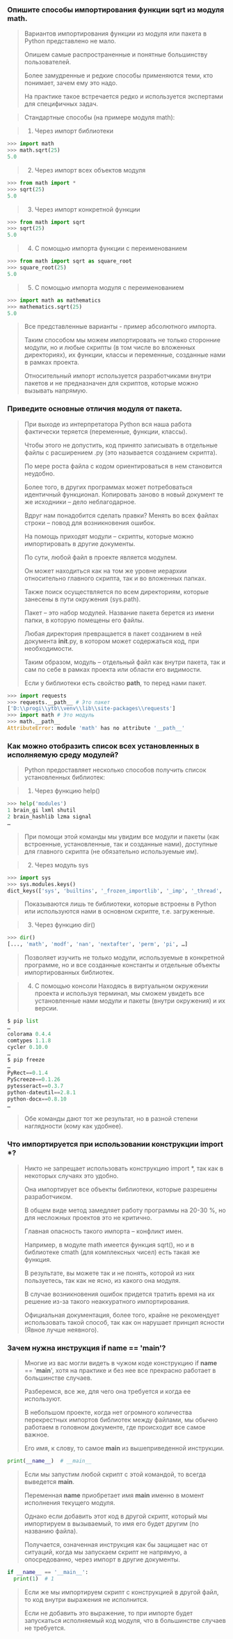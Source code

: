 ### Опишите способы импортирования функции sqrt из модуля math.

> Вариантов импортирования функции из модуля или пакета в Python представлено не мало. 
> 
> Опишем самые распространенные и понятные большинству пользователей. 
> 
> Более замудренные и редкие способы применяются теми, кто понимает, зачем ему это надо. 
> 
> На практике такое встречается редко и используется экспертами для специфичных задач.

> Стандартные способы (на примере модуля math):

> 1) Через импорт библиотеки
```python
>>> import math
>>> math.sqrt(25)
5.0
```

> 2) Через импорт всех объектов модуля
```python
>>> from math import *
>>> sqrt(25)
5.0
```

> 3) Через импорт конкретной функции
```python
>>> from math import sqrt
>>> sqrt(25)
5.0
```

> 4) С помощью импорта функции с переименованием
```python
>>> from math import sqrt as square_root
>>> square_root(25)
5.0
```

> 5) С помощью импорта модуля с переименованием
```python
>>> import math as mathematics
>>> mathematics.sqrt(25)
5.0
```

> Все представленные варианты - пример абсолютного импорта. 
> 
> Таким способом мы можем импортировать не только сторонние модули, но и любые скрипты (в том числе во вложенных директориях), их функции, классы и переменные, созданные нами в рамках проекта.
> 
> Относительный импорт используется разработчиками внутри пакетов и не предназначен для скриптов, которые можно вызывать напрямую. 


### Приведите основные отличия модуля от пакета.

> При выходе из интерпретатора Python вся наша работа фактически теряется (переменные, функции, классы). 
> 
> Чтобы этого не допустить, код принято записывать в отдельные файлы с расширением .py (это называется созданием скрипта). 
> 
> По мере роста файла с кодом ориентироваться в нем становится неудобно. 
> 
> Более того, в других программах может потребоваться идентичный функционал. Копировать заново в новый документ те же исходники – дело неблагодарное. 
> 
> Вдруг нам понадобится сделать правки? Менять во всех файлах строки – повод для возникновения ошибок.
> 
> На помощь приходят модули – скрипты, которые можно импортировать в другие документы. 
> 
> По сути, любой файл в проекте является модулем. 
> 
> Он может находиться как на том же уровне иерархии относительно главного скрипта, так и во вложенных папках. 
> 
> Также поиск осуществляется по всем директориям, которые занесены в пути окружения (sys.path).
> 
> Пакет – это набор модулей. Название пакета берется из имени папки, в которую помещены его файлы. 
> 
> Любая директория превращается в пакет созданием в ней документа __init__.py, в котором может содержаться код, при необходимости.
> 
> Таким образом, модуль – отдельный файл как внутри пакета, так и сам по себе в рамках проекта или области его видимости. 
> 
> Если у библиотеки есть свойство __path__, то перед нами пакет.

```python
>>> import requests
>>> requests.__path__ # Это пакет
['D:\\progi\\ytb\\venv\\lib\\site-packages\\requests']
>>> import math # Это модуль
>>> math.__path__
AttributeError: module 'math' has no attribute '__path__'
```
### Как можно отобразить список всех установленных в исполняемую среду модулей?

> Python предоставляет несколько способов получить список установленных библиотек:

> 1) Через функцию help()
```python
>>> help('modules')
1 brain_gi lxml shutil
2 brain_hashlib lzma signal
…
```

> При помощи этой команды мы увидим все модули и пакеты (как встроенные, установленные, так и созданные нами), доступные для главного скрипта (не обязательно используемые им).

> 2) Через модуль sys

```python
>>> import sys
>>> sys.modules.keys()
dict_keys(['sys', 'builtins', '_frozen_importlib', '_imp', '_thread', '_weakref',…]
```

> Показываются лишь те библиотеки, которые встроены в Python или используются нами в основном скрипте, т.е. загруженные.

> 3) Через функцию dir()

```python
>>> dir()
[..., 'math', 'modf', 'nan', 'nextafter', 'perm', 'pi', …]
```

> Позволяет изучить не только модули, используемые в конкретной программе, но и все созданные константы и отдельные объекты импортированных библиотек.

> 4) С помощью консоли
> Находясь в виртуальном окружении проекта и используя терминал, мы сможем увидеть все установленные нами модули и пакеты (внутри окружения) и их версии.

```python
$ pip list
…
colorama 0.4.4
comtypes 1.1.8
cycler 0.10.0
…
$ pip freeze
…
PyRect==0.1.4
PyScreeze==0.1.26
pytesseract==0.3.7
python-dateutil==2.8.1
python-docx==0.8.10
…
```

> Обе команды дают тот же результат, но в разной степени наглядности (кому как удобнее).

### Что импортируется при использовании конструкции import *? 

> Никто не запрещает использовать конструкцию import *, так как в некоторых случаях это удобно. 
> 
> Она импортирует все объекты библиотеки, которые разрешены разработчиком. 
> 
> В общем виде метод замедляет работу программы на 20-30 %, но для несложных проектов это не критично.
> 
> Главная опасность такого импорта – конфликт имен. 
> 
> Например, в модуле math имеется функция sqrt(), но и в библиотеке cmath (для комплексных чисел) есть такая же функция. 
> 
> В результате, вы можете так и не понять, которой из них пользуетесь, так как не ясно, из какого она модуля. 
> 
> В случае возникновения ошибок придется тратить время на их решение из-за такого неаккуратного импортирования. 
> 
> Официальная документация, более того, крайне не рекомендует использовать такой способ, так как он нарушает принцип ясности (Явное лучше неявного).

### Зачем нужна инструкция if __name__ == '__main__'?

> Многие из вас могли видеть в чужом коде конструкцию if __name__ == '__main__', хотя на практике и без нее все прекрасно работает в большинстве случаев.
> 
> Разберемся, все же, для чего она требуется и когда ее используют.
> 
> В небольшом проекте, когда нет огромного количества перекрестных импортов библиотек между файлами, мы обычно работаем в головном документе, где происходит все самое важное.
> 
> Его имя, к слову, то самое __main__ из вышеприведенной инструкции.

```python
print(__name__)  # __main__
```

> Если мы запустим любой скрипт с этой командой, то всегда выведется __main__. 
> 
> Переменная __name__ приобретает имя __main__ именно в момент исполнения текущего модуля. 
> 
> Однако если добавить этот код в другой скрипт, который мы импортируем в вызываемый, то имя его будет другим (по названию файла).
> 
> Получается, означенная инструкция как бы защищает нас от ситуаций, когда мы запускаем скрипт не напрямую, а опосредованно, через импорт в другие документы.

```python
if __name__ == '__main__':
  print(1)  # 1
```

> Если же мы импортируем скрипт с конструкцией в другой файл, то код внутри выражения не исполнится. 
> 
> Если не добавить это выражение, то при импорте будет запускаться исполняемый код модуля, что в большинстве случаев не требуется.

